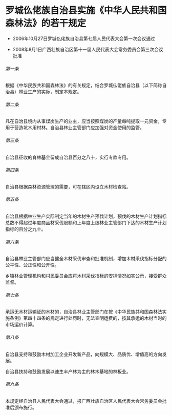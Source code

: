# 罗城仫佬族自治县实施《中华人民共和国森林法》的若干规定

- 2006年10月27日罗城仫佬族自治县第七届人民代表大会第一次会议通过

- 2008年8月1日广西壮族自治区第十一届人民代表大会常务委员会第三次会议批准

<!-- INFO END -->

###### 第一条

根据《中华民族共和国森林法》的有关规定，结合罗城仫佬族自治县（以下简称自治县）林业生产的实际，制定本规定。

###### 第二条

凡在自治县境内从事煤炭生产的业主，应当按照煤炭的产量每吨提取一元资金，专用于营造坑木用材林。自治县林业主管部门应加强对资金使用的监管。

###### 第三条

自治县征收的育林基金留成自治县百分之八十，实行专款专用。

###### 第四条

自治县根据森林资源管理的需要，可在辖区内设立木材检查站。

###### 第五条

自治县根据林业生产实际制定当年的木材生产预伐计划，预伐的木材生产计划指标总数不得超过年度商品材采伐限额和上年度上级林业主管部门下达的木材生产计划指标的百分之九十。

###### 第六条

自治县林业主管部门应当健全木材采伐审查和批准机制，增加木材采伐指标分配的公平性、公正性和公开性。

乡镇林业管理机构和村民委员会应将木材采伐指标的安排情况如实公示，接受群众监督。

###### 第七条

承运无木材运输证的木材的，自治县林业主管部门在按《中华民族共和国森林法实施条例》第四十四条的规定进行处罚时，无法查明运费的，按其承运的木材当时的市场运价计算。

###### 第八条

自治县支持和鼓励木材加工企业开发新产品，向规模大、品质优、增值高的方向发展。

自治县扶持和鼓励发展以速生丰产林为主的林木基地的林板业。

###### 第九条

本规定经自治县人民代表大会通过，报广西壮族自治区人民代表大会常务委员会批准后颁布施行。
